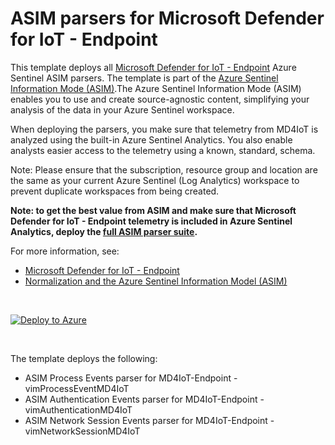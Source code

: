 # ASIM parsers for Microsoft Defender for IoT - Endpoint

This template deploys all [Microsoft Defender for IoT - Endpoint](https://azure.microsoft.com/services/azure-defender-for-iot/) Azure Sentinel ASIM parsers. The template is part of the [Azure Sentinel Information Mode (ASIM)](https://aka.ms/AzSentinelNormalization).The Azure Sentinel Information Mode (ASIM) enables you to use and create source-agnostic content, simplifying your analysis of the data in your Azure Sentinel workspace.

When deploying the parsers, you make sure that telemetry from MD4IoT is analyzed using the built-in Azure Sentinel Analytics. You also enable analysts easier access to the telemetry using a known, standard, schema.

Note: Please ensure that the subscription, resource group and location are the same as your current Azure Sentinel (Log Analytics) workspace to prevent duplicate workspaces from being created.

**Note: to get the best value from ASIM and make sure that Microsoft Defender for IoT - Endpoint telemetry is included in Azure Sentinel Analytics, deploy the [full ASIM parser suite](https://aka.ms/AzSentinelASim).**

For more information, see:

- [Microsoft Defender for IoT - Endpoint](https://azure.microsoft.com/services/azure-defender-for-iot/)
- [Normalization and the Azure Sentinel Information Model (ASIM)](https://aka.ms/AzSentinelNormalization)

<br>

[![Deploy to Azure](https://aka.ms/deploytoazurebutton)](https://aka.ms/AzSentinelMD4IoTARM)

<br>

The template deploys the following:

- ASIM Process Events parser for MD4IoT-Endpoint - vimProcessEventMD4IoT
- ASIM Authentication Events parser for MD4IoT-Endpoint - vimAuthenticationMD4IoT
- ASIM Network Session Events parser for MD4IoT-Endpoint - vimNetworkSessionMD4IoT

<br>
